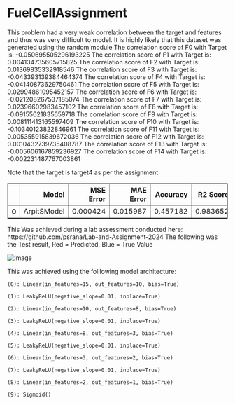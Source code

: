 # FuelCellAssignment

This problem had a very weak correlation between the target and features and thus was very difficult to model. It is highly likely that this dataset was generated using the random module
The correlation score of F0 with Target is: -0.050695505296193225
The correlation score of F1 with Target is: 0.004134735605715825
The correlation score of F2 with Target is: 0.01369835332918546
The correlation score of F3 with Target is: -0.043393139384464374
The correlation score of F4 with Target is: -0.04140873629750461
The correlation score of F5 with Target is: 0.02994861095452157
The correlation score of F6 with Target is: -0.021208267537185074
The correlation score of F7 with Target is: 0.02396602983457102
The correlation score of F8 with Target is: -0.09155621835659718
The correlation score of F9 with Target is: 0.008111413165597409
The correlation score of F10 with Target is: -0.10340123822846961
The correlation score of F11 with Target is: 0.005355915839672036
The correlation score of F12 with Target is: 0.0010432739735408787
The correlation score of F13 with Target is: -0.005606167859236927
The correlation score of F14 with Target is: -0.002231487767003861

Note that the target is target4 as per the assignment

<div>
<table border="1" class="dataframe">
  <thead>
    <tr style="text-align: right;">
      <th></th>
      <th>Model</th>
      <th>MSE Error</th>
      <th>MAE Error</th>
      <th>Accuracy</th>
      <th>R2 Score</th>
    </tr>
  </thead>
  <tbody>
    <tr>
      <th>0</th>
      <td>ArpitSModel</td>
      <td>0.000424</td>
      <td>0.015987</td>
      <td>0.457182</td>
      <td>0.983652</td>
    </tr>
  </tbody>
</table>
</div>
<break>
This Was achieved during a lab assessment conducted here: https://github.com/psrana/Lab-and-Assignment-2024
The following was the Test result, Red = Predicted, Blue = True Value

![image](https://github.com/user-attachments/assets/9e483279-fc5c-4a48-9a3b-adafabe79223)


<break>

This was achieved using the folllowing model architecture:


  
    (0): Linear(in_features=15, out_features=10, bias=True)
    
    (1): LeakyReLU(negative_slope=0.01, inplace=True)
    
    (2): Linear(in_features=10, out_features=8, bias=True)
    
    (3): LeakyReLU(negative_slope=0.01, inplace=True)
    
    (4): Linear(in_features=8, out_features=3, bias=True)
    
    (5): LeakyReLU(negative_slope=0.01, inplace=True)
    
    (6): Linear(in_features=3, out_features=2, bias=True)
    
    (7): LeakyReLU(negative_slope=0.01, inplace=True)
    
    (8): Linear(in_features=2, out_features=1, bias=True)
    
    (9): Sigmoid()
    
